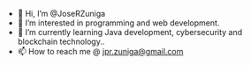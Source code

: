 - 👋 Hi, I’m @JoseRZuniga
- 👀 I’m interested in programming and web development.
- 🌱 I’m currently learning Java development, cybersecurity and blockchain technology..
- 📫 How to reach me @ jpr.zuniga@gmail.com
